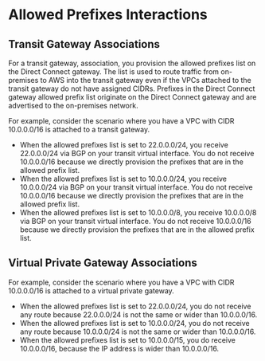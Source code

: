 # Allowed Prefixes Interactions<a name="allowed-to-prefixes"></a>

## Transit Gateway Associations<a name="allowed-to-prefixes-transit-gateway"></a>

For a transit gateway, association, you provision the allowed prefixes list on the Direct Connect gateway\. The list is used to route traffic from on\-premises to AWS into the transit gateway even if the VPCs attached to the transit gateway do not have assigned CIDRs\. Prefixes in the Direct Connect gateway allowed prefix list originate on the Direct Connect gateway and are advertised to the on\-premises network\.

For example, consider the scenario where you have a VPC with CIDR 10\.0\.0\.0/16 is attached to a transit gateway\.
+ When the allowed prefixes list is set to 22\.0\.0\.0/24, you receive 22\.0\.0\.0/24 via BGP on your transit virtual interface\. You do not receive 10\.0\.0\.0/16 because we directly provision the prefixes that are in the allowed prefix list\.
+ When the allowed prefixes list is set to 10\.0\.0\.0/24, you receive 10\.0\.0\.0/24 via BGP on your transit virtual interface\. You do not receive 10\.0\.0\.0/16 because we directly provision the prefixes that are in the allowed prefix list\.
+ When the allowed prefixes list is set to 10\.0\.0\.0/8, you receive 10\.0\.0\.0/8 via BGP on your transit virtual interface\. You do not receive 10\.0\.0\.0/16 because we directly provision the prefixes that are in the allowed prefix list\.

## Virtual Private Gateway Associations<a name="allowed-to-prefixes-virtual-private-gateway"></a>

For example, consider the scenario where you have a VPC with CIDR 10\.0\.0\.0/16 is attached to a virtual private gateway\.
+ When the allowed prefixes list is set to 22\.0\.0\.0/24, you do not receive any route because 22\.0\.0\.0/24 is not the same or wider than 10\.0\.0\.0/16\.
+ When the allowed prefixes list is set to 10\.0\.0\.0/24, you do not receive any route because 10\.0\.0\.0/24 is not the same or wider than 10\.0\.0\.0/16\.
+ When the allowed prefixes list is set to 10\.0\.0\.0/15, you do receive 10\.0\.0\.0/16, because the IP address is wider than 10\.0\.0\.0/16\.
